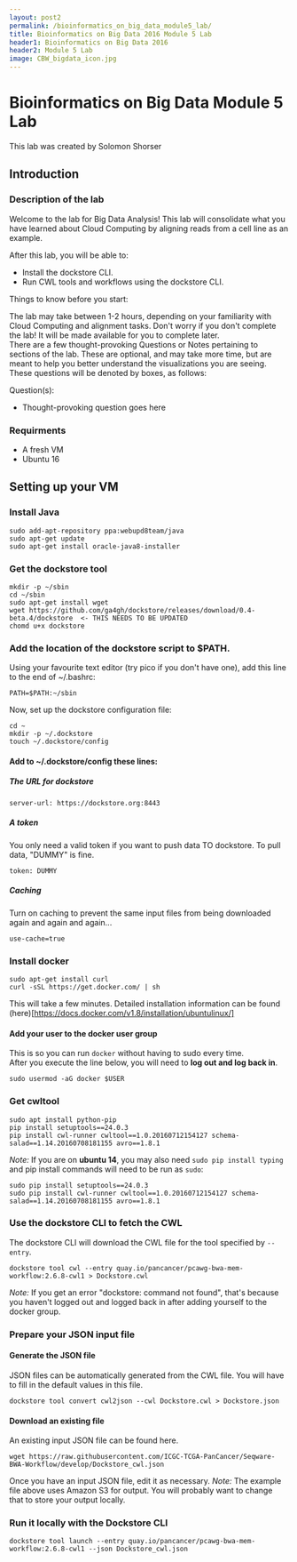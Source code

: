 ```yaml
---
layout: post2
permalink: /bioinformatics_on_big_data_module5_lab/
title: Bioinformatics on Big Data 2016 Module 5 Lab
header1: Bioinformatics on Big Data 2016
header2: Module 5 Lab
image: CBW_bigdata_icon.jpg
---
```


# Bioinformatics on Big Data Module 5 Lab

This lab was created by Solomon Shorser

## Introduction 

### Description of the lab


Welcome to the lab for Big Data Analysis! This lab will consolidate what you have learned about Cloud Computing by aligning reads from a cell line as an example.

After this lab, you will be able to:

* Install the dockstore CLI.
* Run CWL tools and workflows using the dockstore CLI.

Things to know before you start:

The lab may take between 1-2 hours, depending on your familiarity with Cloud Computing and alignment tasks. Don't worry if you don't complete the lab! It will be made available for you to complete later.   
There are a few thought-provoking Questions or Notes pertaining to sections of the lab. These are optional, and may take more time, but are meant to help you better understand the visualizations you are seeing. These questions will be denoted by boxes, as follows:

   Question(s):

   * Thought-provoking question goes here
   
### Requirments

* A fresh VM
* Ubuntu 16

## Setting up your VM


### Install Java

```
sudo add-apt-repository ppa:webupd8team/java
sudo apt-get update
sudo apt-get install oracle-java8-installer
```

### Get the dockstore tool

```
mkdir -p ~/sbin
cd ~/sbin
sudo apt-get install wget
wget https://github.com/ga4gh/dockstore/releases/download/0.4-beta.4/dockstore  <- THIS NEEDS TO BE UPDATED
chomd u+x dockstore
```

### Add the location of the dockstore script to $PATH. 

Using your favourite text editor (try pico if you don't have one), add this line to the end of ~/.bashrc:
```
PATH=$PATH:~/sbin
```

Now, set up the dockstore configuration file:
```
cd ~
mkdir -p ~/.dockstore
touch ~/.dockstore/config
```

#### Add to ~/.dockstore/config these lines:

##### The URL for dockstore

```
server-url: https://dockstore.org:8443
```

##### A token 

You only need a valid token if you want to push data TO dockstore. To pull data, "DUMMY" is fine.

```
token: DUMMY
```

##### Caching

Turn on caching to prevent the same input files from being downloaded again and again and again...

```
use-cache=true
```

### Install docker 

```
sudo apt-get install curl
curl -sSL https://get.docker.com/ | sh
```

This will take a few minutes. Detailed installation information can be found (here)[https://docs.docker.com/v1.8/installation/ubuntulinux/]

#### Add your user to the docker user group

This is so you can run `docker` without having to sudo every time.   
After you execute the line below, you will need to **log out and log back in**.   

```
sudo usermod -aG docker $USER
```

### Get cwltool

```
sudo apt install python-pip
pip install setuptools==24.0.3
pip install cwl-runner cwltool==1.0.20160712154127 schema-salad==1.14.20160708181155 avro==1.8.1
```

*Note:* If you are on **ubuntu 14**, you may also need `sudo pip install typing` and pip install commands will need to be run as `sudo`: 

```
sudo pip install setuptools==24.0.3 
sudo pip install cwl-runner cwltool==1.0.20160712154127 schema-salad==1.14.20160708181155 avro==1.8.1 
```

### Use the dockstore CLI to fetch the CWL

The dockstore CLI will download the CWL file for the tool specified by `--entry`.

```
dockstore tool cwl --entry quay.io/pancancer/pcawg-bwa-mem-workflow:2.6.8-cwl1 > Dockstore.cwl
```
*Note:* If you get an error "dockstore: command not found", that's because you haven't logged out and logged back in after adding yourself to the docker group.


### Prepare your JSON input file


#### Generate the JSON file

JSON files can be automatically generated from the CWL file. You will have to fill in the default values in this file.
```
dockstore tool convert cwl2json --cwl Dockstore.cwl > Dockstore.json
```

#### Download an existing file

An existing input JSON file can be found here.
```
wget https://raw.githubusercontent.com/ICGC-TCGA-PanCancer/Seqware-BWA-Workflow/develop/Dockstore_cwl.json
```

Once you have an input JSON file, edit it as necessary.
*Note:* The example file above uses Amazon S3 for output. You will probably want to change that to store your output locally.

### Run it locally with the Dockstore CLI

```
dockstore tool launch --entry quay.io/pancancer/pcawg-bwa-mem-workflow:2.6.8-cwl1 --json Dockstore_cwl.json 
```
